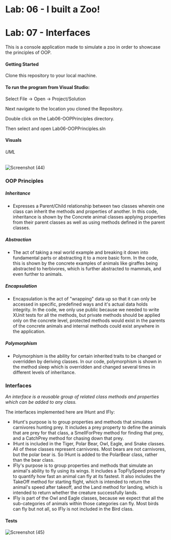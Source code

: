 # Lab: 06 - I built a Zoo!
# Lab: 07 - Interfaces
This is a console application made to simulate a zoo in order to showcase the principles of OOP.
#### Getting Started
Clone this repository to your local machine.

#### To run the program from Visual Studio:
Select File -> Open -> Project/Solution

Next navigate to the location you cloned the Repository.

Double click on the Lab06-OOPPrinciples directory.

Then select and open Lab06-OOPPrinciples.sln

#### Visuals
###### UML
![Screenshot (44)](https://user-images.githubusercontent.com/98964675/162163170-80c1c4da-236f-4d4d-a1e3-db930c0dca79.png)

### OOP Principles
##### Inheritance
- Expresses a Parent/Child relationship between two classes wherein one class can inherit the methods and properties of another. In this code, inheritance is shown by the Concrete animal classes applying properties from their parent classes as well as using methods defined in the parent classes.
##### Abstraction
- The act of taking a real world example and breaking it down into fundamental parts or abstracting it to a more basic form. In the code, this is shown by the concrete examples of animals like giraffes being abstracted to herbivores, which is further abstracted to mammals, and even further to animals.
##### Encapsulation
- Encapsulation is the act of "wrapping" data up so that it can only be accessed in specific, predefined ways and it's actual data holds integrity. In the code, we only use public because we needed to write XUnit tests for all the methods, but private methods should be applied only on the concrete level, protected methods would exist in the parents of the concrete animals and internal methods could exist anywhere in the application.
##### Polymorphism
- Polymorphism is the ability for certain inherited traits to be changed or overridden by deriving classes. In our code, polymorphism is shown in the method sleep which is overridden and changed several times in different levels of inheritance.

### Interfaces
*An interface is a reusable group of related class methods and properties which can be added to any class.*

The interfaces implemented here are IHunt and IFly:
- IHunt's purpose is to group properties and methods that simulates carnivores hunting prey. It includes a prey property to define the animals that are prey for that class, a SmellForPrey method for finding that prey, and a CatchPrey method for chasing down that prey.
- IHunt is included in the Tiger, Polar Bear, Owl, Eagle, and Snake classes. All of these classes represent carnivores. Most bears are not carnivores, but the polar bear is. So IHunt is added to the PolarBear class, rather than the bear class.
- IFly's purpose is to group properties and methods that simulate an animal's ability to fly using its wings. It includes a TopFlySpeed property to quantify how fast an animal can fly at its fastest. It also includes the TakeOff method for starting flight, which is intended to return the animal's speed after takeoff, and the Land method for landing, which is intended to return whether the creature successfully lands.
- IFly is part of the Owl and Eagle classes, because we expect that all the sub-categories of animals within those categories can fly. Most birds can fly but not all, so IFly is not included in the Bird class.

#### Tests
![Screenshot (45)](https://user-images.githubusercontent.com/98964675/162166480-d99408c6-8bae-4078-8652-0b028a2f54b9.png)
